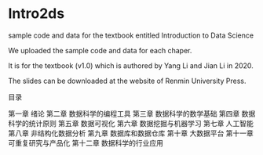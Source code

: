 # Intro2ds
sample code and data for the textbook entitled Introduction to Data Science

We uploaded the sample code and data for each chaper.

It is for the textbook (v1.0) which is authored by Yang Li and Jian Li in 2020.

The slides can be downloaded at the website of Renmin University Press.

目录

第一章 绪论
第二章 数据科学的编程工具
第三章 数据科学的数学基础
第四章 数据科学的统计原则
第五章 数据可视化
第六章 数据挖掘与机器学习
第七章 人工智能
第八章 非结构化数据分析
第九章 数据库和数据仓库
第十章 大数据平台
第十一章 可重复研究与产品化
第十二章 数据科学的行业应用
